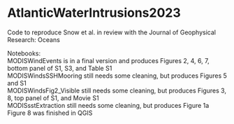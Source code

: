 # AtlanticWaterIntrusions2023
Code to reproduce Snow et al. in review with the Journal of Geophysical Research: Oceans

Notebooks: \
MODISWindEvents is in a final version and produces Figures 2, 4, 6, 7, bottom panel of S1, S3, and Table S1 \
MODISWindsSSHMooring still needs some cleaning, but produces Figures 5 and S1 \
MODISWindsFig2_Visible still needs some cleaning, but produces Figures 3, 8, top panel of S1, and Movie S1 \
MODISsstExtraction still needs some cleaning, but produces Figure 1a \
Figure 8 was finished in QGIS
